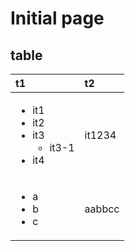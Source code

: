 # Initial page

## table

<table>
  <thead>
    <tr>
      <th style="text-align:left">t1</th>
      <th style="text-align:left">t2</th>
    </tr>
  </thead>
  <tbody>
    <tr>
      <td style="text-align:left">
        <ul>
          <li>it1</li>
          <li>it2</li>
          <li>it3
            <ul>
              <li>it3-1</li>
            </ul>
          </li>
          <li>it4</li>
        </ul>
      </td>
      <td style="text-align:left">it1234</td>
    </tr>
    <tr>
      <td style="text-align:left">
        <ul>
          <li>a</li>
          <li>b</li>
          <li>c</li>
        </ul>
      </td>
      <td style="text-align:left">aabbcc</td>
    </tr>
  </tbody>
</table>



